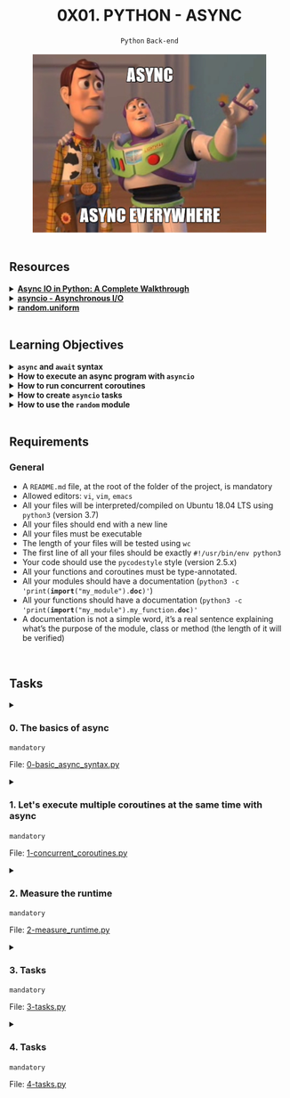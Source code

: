 <h1 align="center"><b>0X01. PYTHON - ASYNC</b></h1>
<div align="center"><code>Python</code> <code>Back-end</code></div>

<br>
<div align="center"><img alt="" src="https://github.com/codenvibes/alx-backend-python/blob/master/0x01-python_async_function/images/4aeaa9c3cb1f316c05c4.png"></div>

<!-- <br>
<hr>
<h3><a href=>Notes</a></h3>
<hr> -->


<!--==================================================-->
<br>

## Resources
<details>
<summary><b><a href="https://realpython.com/async-io-python/">Async IO in Python: A Complete Walkthrough</a></b></summary><br>


<br><p align="center">※※※※※※※※※※※※</p><br>
</details>


<details>
<summary><b><a href="https://docs.python.org/3/library/asyncio.html">asyncio - Asynchronous I/O</a></b></summary><br>


<br><p align="center">※※※※※※※※※※※※</p><br>
</details>


<details>
<summary><b><a href="https://docs.python.org/3/library/random.html#random.uniform">random.uniform</a></b></summary><br>


<br><p align="center">※※※※※※※※※※※※</p><br>
</details>



<!--==================================================-->
<br>

## Learning Objectives
<details>
<summary><b><a href=" "> </a><code>async</code> and <code>await</code> syntax</b></summary><br>

In Python, `async` and `await` are used to write asynchronous code, which allows for concurrency without having to use threads or processes. This can be particularly useful for I/O-bound tasks such as network requests, file I/O, or any operations that would benefit from being able to pause and resume execution. Here's a detailed explanation of how `async` and `await` work:

### `async` Syntax

The `async` keyword is used to define an asynchronous function, which is a function that returns a coroutine. A coroutine is a special type of function that can pause its execution to allow other tasks to run.

```python
async def my_async_function():
    print("Hello")
    await asyncio.sleep(1)
    print("World")
```

In the example above, `my_async_function` is defined as an asynchronous function using the `async` keyword. Inside this function, `await` is used to pause its execution until the `asyncio.sleep(1)` coroutine is complete.

### `await` Syntax

The `await` keyword is used to pause the execution of an `async` function until the awaited coroutine is done. It can only be used inside `async` functions.

```python
import asyncio

async def say_hello():
    print("Hello")
    await asyncio.sleep(1)
    print("World")

async def main():
    await say_hello()

# Run the main function
asyncio.run(main())
```

In this example, the `say_hello` function is defined as an asynchronous function. The `main` function calls `say_hello` using `await`, meaning it will wait for `say_hello` to complete before continuing. The `asyncio.run(main())` line is used to run the `main` coroutine and start the event loop.

### Using `async` and `await` with I/O Bound Operations

Asynchronous code is particularly useful for I/O-bound operations. Here is an example using `aiohttp` to make asynchronous HTTP requests:

```python
import aiohttp
import asyncio

async def fetch_url(url):
    async with aiohttp.ClientSession() as session:
        async with session.get(url) as response:
            return await response.text()

async def main():
    url = 'https://www.example.com'
    html = await fetch_url(url)
    print(html)

# Run the main function
asyncio.run(main())
```

In this example, `fetch_url` is an asynchronous function that fetches the content of a URL using `aiohttp`. The `main` function calls `fetch_url` and prints the result.

### Concurrent Execution with `asyncio.gather`

To run multiple asynchronous tasks concurrently, you can use `asyncio.gather`:

```python
async def say_hello():
    print("Hello")
    await asyncio.sleep(1)
    print("World")

async def say_goodbye():
    print("Goodbye")
    await asyncio.sleep(2)
    print("Cruel World")

async def main():
    await asyncio.gather(say_hello(), say_goodbye())

# Run the main function
asyncio.run(main())
```

In this example, `say_hello` and `say_goodbye` run concurrently. The `asyncio.gather` function takes multiple coroutines and runs them in parallel.

### Error Handling in Asynchronous Code

You can handle errors in asynchronous code using try-except blocks:

```python
async def risky_operation():
    await asyncio.sleep(1)
    raise ValueError("Something went wrong!")

async def main():
    try:
        await risky_operation()
    except ValueError as e:
        print(f"Caught an error: {e}")

# Run the main function
asyncio.run(main())
```

In this example, if `risky_operation` raises an exception, it is caught and handled in the `main` function.

These examples demonstrate the basics of using `async` and `await` in Python to write asynchronous, non-blocking code.

<br><p align="center">※※※※※※※※※※※※</p><br>
</details>


<details>
<summary><b><a href=" "> </a>How to execute an async program with <code>asyncio</code></b></summary><br>

Executing an async program in Python using `asyncio` involves creating one or more asynchronous functions (coroutines) and then running these functions within an event loop. Here is a step-by-step guide to executing an async program with `asyncio`:

### Step 1: Define Asynchronous Functions

Define the asynchronous functions (coroutines) that will perform the tasks you want to run concurrently. Use the `async` keyword to define these functions and `await` to pause their execution until the awaited task is complete.

```python
import asyncio

async def async_task_1():
    print("Task 1 started")
    await asyncio.sleep(1)
    print("Task 1 finished")

async def async_task_2():
    print("Task 2 started")
    await asyncio.sleep(2)
    print("Task 2 finished")
```

### Step 2: Define the Main Coroutine

Create a main coroutine that will run the asynchronous tasks. Use `asyncio.gather` to run multiple coroutines concurrently if needed.

```python
async def main():
    await asyncio.gather(
        async_task_1(),
        async_task_2()
    )
```

### Step 3: Run the Main Coroutine

Use `asyncio.run` to execute the main coroutine. This function starts the event loop, runs the specified coroutine, and closes the loop when the coroutine is finished.

```python
if __name__ == "__main__":
    asyncio.run(main())
```

### Full Example

Here is a complete example combining all the steps:

```python
import asyncio

async def async_task_1():
    print("Task 1 started")
    await asyncio.sleep(1)
    print("Task 1 finished")

async def async_task_2():
    print("Task 2 started")
    await asyncio.sleep(2)
    print("Task 2 finished")

async def main():
    await asyncio.gather(
        async_task_1(),
        async_task_2()
    )

if __name__ == "__main__":
    asyncio.run(main())
```

### Explanation

1. **Define Asynchronous Functions**:
   - `async_task_1` and `async_task_2` are defined as asynchronous functions using the `async` keyword.
   - They use `await asyncio.sleep(x)` to simulate a delay, representing an asynchronous task.

2. **Define the Main Coroutine**:
   - The `main` coroutine is defined to manage and run multiple asynchronous tasks concurrently using `asyncio.gather`.

3. **Run the Main Coroutine**:
   - `asyncio.run(main())` is used to run the `main` coroutine. This starts the event loop, executes `main`, and stops the loop when `main` completes.


<br><p align="center">※※※※※※※※※※※※</p><br>
</details>


<details>
<summary><b><a href=" "> </a>How to run concurrent coroutines</b></summary><br>

### Using `asyncio.gather`

The `asyncio.gather` function is the simplest way to run multiple coroutines concurrently. It runs the given coroutines in parallel and waits for all of them to finish.

```python
import asyncio

async def async_task_1():
    print("Task 1 started")
    await asyncio.sleep(1)
    print("Task 1 finished")

async def async_task_2():
    print("Task 2 started")
    await asyncio.sleep(2)
    print("Task 2 finished")

async def async_task_3():
    print("Task 3 started")
    await asyncio.sleep(3)
    print("Task 3 finished")

async def main():
    await asyncio.gather(
        async_task_1(),
        async_task_2(),
        async_task_3()
    )

if __name__ == "__main__":
    asyncio.run(main())
```

<br><p align="center">※※※※※※※※※※※※</p><br>
</details>


<details>
<summary><b><a href=" "> </a>How to create <code>asyncio</code> tasks</b></summary><br>

Creating tasks in `asyncio` allows you to schedule coroutines to run concurrently. This can be done using `asyncio.create_task`, which returns an `asyncio.Task` object. This object can be used to manage the execution of the coroutine. Here’s a detailed guide on how to create and manage asyncio tasks:

### Step-by-Step Guide to Creating `asyncio` Tasks

1. **Import the `asyncio` Module**:
   Make sure you import the `asyncio` module to access its functions and classes.

2. **Define Asynchronous Functions**:
   Create asynchronous functions (coroutines) that you want to run as tasks using the `async` keyword.

3. **Create and Schedule Tasks**:
   Use `asyncio.create_task` to create tasks from these coroutines. This schedules them to run concurrently.

4. **Run the Event Loop**:
   Use `asyncio.run` to run the main coroutine that manages your tasks.

### Example

Here's a complete example demonstrating these steps:

```python
import asyncio

# Define asynchronous functions (coroutines)
async def async_task_1():
    print("Task 1 started")
    await asyncio.sleep(1)
    print("Task 1 finished")
    return "Result from task 1"

async def async_task_2():
    print("Task 2 started")
    await asyncio.sleep(2)
    print("Task 2 finished")
    return "Result from task 2"

async def async_task_3():
    print("Task 3 started")
    await asyncio.sleep(3)
    print("Task 3 finished")
    return "Result from task 3"

# Main coroutine to create and manage tasks
async def main():
    # Create tasks
    task1 = asyncio.create_task(async_task_1())
    task2 = asyncio.create_task(async_task_2())
    task3 = asyncio.create_task(async_task_3())

    # Optionally, await on individual tasks to get their results
    result1 = await task1
    result2 = await task2
    result3 = await task3

    print(result1)
    print(result2)
    print(result3)

# Run the main coroutine
if __name__ == "__main__":
    asyncio.run(main())
```

### Explanation

1. **Define Asynchronous Functions**:
   - `async_task_1`, `async_task_2`, and `async_task_3` are asynchronous functions that simulate asynchronous operations using `await asyncio.sleep(x)`.

2. **Create and Schedule Tasks**:
   - In the `main` coroutine, `asyncio.create_task` is used to create tasks from these coroutines.
   - Each call to `asyncio.create_task` schedules the coroutine to run concurrently.

3. **Await Task Results**:
   - `await task1`, `await task2`, and `await task3` are used to wait for the tasks to complete and get their results.
   - This ensures that the results are printed only after the respective tasks have finished.

4. **Run the Event Loop**:
   - `asyncio.run(main())` is used to run the `main` coroutine, which starts the event loop and manages the execution of the tasks.

<br><p align="center">※※※※※※※※※※※※</p><br>
</details>


<details>
<summary><b><a href=" "> </a>How to use the <code>random</code> module</b></summary><br>


<br><p align="center">※※※※※※※※※※※※</p><br>
</details>



<!--==================================================-->
<br>

## Requirements
<h3>General</h3>

- A <code>README.md</code> file, at the root of the folder of the project, is mandatory
- Allowed editors: <code>vi</code>, <code>vim</code>, <code>emacs</code>
- All your files will be interpreted/compiled on Ubuntu 18.04 LTS using <code>python3</code> (version 3.7)
- All your files should end with a new line
- All your files must be executable
- The length of your files will be tested using <code>wc</code>
- The first line of all your files should be exactly <code>#!/usr/bin/env python3</code>
- Your code should use the <code>pycodestyle</code> style (version 2.5.x)
- All your functions and coroutines must be type-annotated.
- All your modules should have a documentation (<code>python3 -c 'print(__import__("my_module").__doc__)'</code>)
- All your functions should have a documentation (<code>python3 -c 'print(__import__("my_module").my_function.__doc__)'</code>
- A documentation is not a simple word, it’s a real sentence explaining what’s the purpose of the module, class or method (the length of it will be verified)

<!--==================================================-->
<br>

## Tasks
<details>
<summary>

### 0. The basics of async
`mandatory`

File: [0-basic_async_syntax.py]()
</summary>

<p>Write an asynchronous coroutine that takes in an integer argument (<code>max_delay</code>, with a default value of 10) named <code>wait_random</code> that waits for a random delay between 0 and <code>max_delay</code> (included and float value) seconds and eventually returns it.</p>

<p>Use the <code>random</code> module.</p>

<pre><code>bob@dylan:~$ cat 0-main.py
#!/usr/bin/env python3

import asyncio

wait_random = __import__('0-basic_async_syntax').wait_random

print(asyncio.run(wait_random()))
print(asyncio.run(wait_random(5)))
print(asyncio.run(wait_random(15)))

bob@dylan:~$ ./0-main.py
9.034261504534394
1.6216525464615306
10.634589756751769
</code></pre>


</details>

<details>
<summary>

### 1. Let's execute multiple coroutines at the same time with async
`mandatory`

File: [1-concurrent_coroutines.py]()
</summary>

<p>Import <code>wait_random</code> from the previous python file that you’ve written and write an async routine called <code>wait_n</code> that takes in 2 int arguments (in this order): <code>n</code> and <code>max_delay</code>. You will spawn <code>wait_random</code> <code>n</code> times with the specified <code>max_delay</code>.</p>

<p><code>wait_n</code> should return the list of all the delays (float values). The list of the delays should be in ascending order without using <code>sort()</code> because of concurrency.</p>

<pre><code>bob@dylan:~$ cat 1-main.py
#!/usr/bin/env python3
'''
Test file for printing the correct output of the wait_n coroutine
'''
import asyncio

wait_n = __import__('1-concurrent_coroutines').wait_n

print(asyncio.run(wait_n(5, 5)))
print(asyncio.run(wait_n(10, 7)))
print(asyncio.run(wait_n(10, 0)))

bob@dylan:~$ ./1-main.py
[0.9693881173832269, 1.0264573845731002, 1.7992690129519855, 3.641373003434587, 4.500011569340617]
[0.07256214141415429, 1.518551245602588, 3.355762808432721, 3.7032593997182923, 3.7796178143655546, 4.744537840582318, 5.50781365463315, 5.758942587637626, 6.109707751654879, 6.831351588271327]
[0.0, 0.0, 0.0, 0.0, 0.0, 0.0, 0.0, 0.0, 0.0, 0.0]
</code></pre>

<p>The output for your answers might look a little different and that’s okay.</p>


</details>

<details>
<summary>

### 2. Measure the runtime
`mandatory`

File: [2-measure_runtime.py]()
</summary>

<p>From the previous file, import <code>wait_n</code> into <code>2-measure_runtime.py</code>.</p>

<p>Create a <code>measure_time</code> function with integers <code>n</code> and <code>max_delay</code> as arguments that measures the total execution time for <code>wait_n(n, max_delay)</code>, and returns <code>total_time / n</code>.  Your function should return a float.</p>

<p>Use the <code>time</code> module to measure an approximate elapsed time.</p>

<pre><code>bob@dylan:~$ cat 2-main.py
#!/usr/bin/env python3

measure_time = __import__('2-measure_runtime').measure_time

n = 5
max_delay = 9

print(measure_time(n, max_delay))

bob@dylan:~$ ./2-main.py
1.759705400466919
</code></pre>


</details>

<details>
<summary>

### 3. Tasks
`mandatory`

File: [3-tasks.py]()
</summary>

<p>Import <code>wait_random</code> from <code>0-basic_async_syntax</code>.</p>

<p>Write a function (do not create an async function, use the regular function syntax to do this) <code>task_wait_random</code> that takes an integer <code>max_delay</code> and returns a <code>asyncio.Task</code>.</p>

<pre><code>bob@dylan:~$ cat 3-main.py
#!/usr/bin/env python3

import asyncio

task_wait_random = __import__('3-tasks').task_wait_random


async def test(max_delay: int) -&gt; float:
    task = task_wait_random(max_delay)
    await task
    print(task.__class__)

asyncio.run(test(5))

bob@dylan:~$ ./3-main.py
&lt;class '_asyncio.Task'&gt;
</code></pre>


</details>

<details>
<summary>

### 4. Tasks
`mandatory`

File: [4-tasks.py]()
</summary>

<p>Take the code from <code>wait_n</code> and alter it into a new function <code>task_wait_n</code>.  The code is nearly identical to <code>wait_n</code> except <code>task_wait_random</code> is being called.</p>

<pre><code>bob@dylan:~$ cat 4-main.py
#!/usr/bin/env python3

import asyncio

task_wait_n = __import__('4-tasks').task_wait_n

n = 5
max_delay = 6
print(asyncio.run(task_wait_n(n, max_delay)))

bob@dylan:~$ ./4-main.py
[0.2261658205652346, 1.1942770588220557, 1.8410422186086628, 2.1457353803430523, 4.002505454641153]
</code></pre>


</details>

